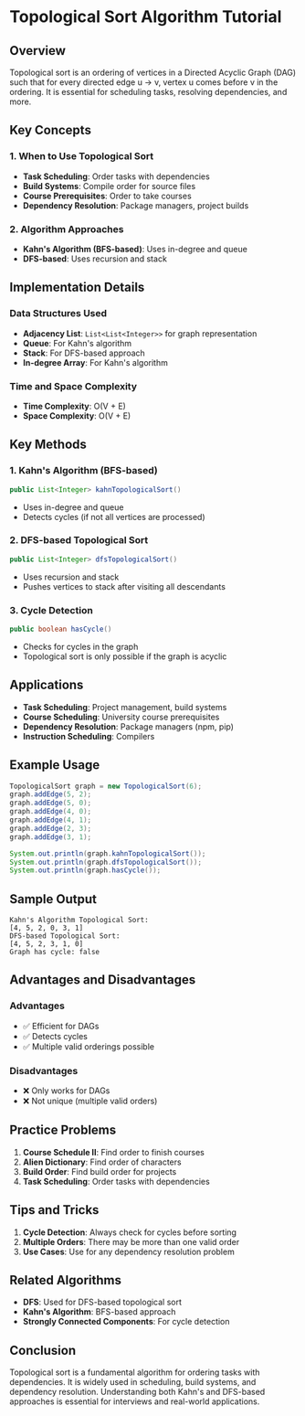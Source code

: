 # Topological Sort Algorithm Tutorial

## Overview

Topological sort is an ordering of vertices in a Directed Acyclic Graph (DAG) such that for every directed edge u → v, vertex u comes before v in the ordering. It is essential for scheduling tasks, resolving dependencies, and more.

## Key Concepts

### 1. When to Use Topological Sort
- **Task Scheduling**: Order tasks with dependencies
- **Build Systems**: Compile order for source files
- **Course Prerequisites**: Order to take courses
- **Dependency Resolution**: Package managers, project builds

### 2. Algorithm Approaches
- **Kahn's Algorithm (BFS-based)**: Uses in-degree and queue
- **DFS-based**: Uses recursion and stack

## Implementation Details

### Data Structures Used
- **Adjacency List**: `List<List<Integer>>` for graph representation
- **Queue**: For Kahn's algorithm
- **Stack**: For DFS-based approach
- **In-degree Array**: For Kahn's algorithm

### Time and Space Complexity
- **Time Complexity**: O(V + E)
- **Space Complexity**: O(V + E)

## Key Methods

### 1. Kahn's Algorithm (BFS-based)
```java
public List<Integer> kahnTopologicalSort()
```
- Uses in-degree and queue
- Detects cycles (if not all vertices are processed)

### 2. DFS-based Topological Sort
```java
public List<Integer> dfsTopologicalSort()
```
- Uses recursion and stack
- Pushes vertices to stack after visiting all descendants

### 3. Cycle Detection
```java
public boolean hasCycle()
```
- Checks for cycles in the graph
- Topological sort is only possible if the graph is acyclic

## Applications

- **Task Scheduling**: Project management, build systems
- **Course Scheduling**: University course prerequisites
- **Dependency Resolution**: Package managers (npm, pip)
- **Instruction Scheduling**: Compilers

## Example Usage

```java
TopologicalSort graph = new TopologicalSort(6);
graph.addEdge(5, 2);
graph.addEdge(5, 0);
graph.addEdge(4, 0);
graph.addEdge(4, 1);
graph.addEdge(2, 3);
graph.addEdge(3, 1);

System.out.println(graph.kahnTopologicalSort());
System.out.println(graph.dfsTopologicalSort());
System.out.println(graph.hasCycle());
```

## Sample Output

```
Kahn's Algorithm Topological Sort:
[4, 5, 2, 0, 3, 1]
DFS-based Topological Sort:
[4, 5, 2, 3, 1, 0]
Graph has cycle: false
```

## Advantages and Disadvantages

### Advantages
- ✅ Efficient for DAGs
- ✅ Detects cycles
- ✅ Multiple valid orderings possible

### Disadvantages
- ❌ Only works for DAGs
- ❌ Not unique (multiple valid orders)

## Practice Problems

1. **Course Schedule II**: Find order to finish courses
2. **Alien Dictionary**: Find order of characters
3. **Build Order**: Find build order for projects
4. **Task Scheduling**: Order tasks with dependencies

## Tips and Tricks

1. **Cycle Detection**: Always check for cycles before sorting
2. **Multiple Orders**: There may be more than one valid order
3. **Use Cases**: Use for any dependency resolution problem

## Related Algorithms

- **DFS**: Used for DFS-based topological sort
- **Kahn's Algorithm**: BFS-based approach
- **Strongly Connected Components**: For cycle detection

## Conclusion

Topological sort is a fundamental algorithm for ordering tasks with dependencies. It is widely used in scheduling, build systems, and dependency resolution. Understanding both Kahn's and DFS-based approaches is essential for interviews and real-world applications. 